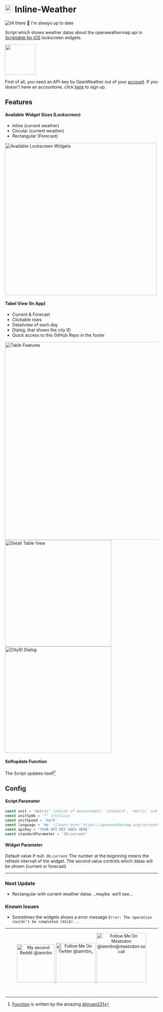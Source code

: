 # <img src=https://openweathermap.org/themes/openweathermap/assets/img/mobile_app/android-app-top-banner.png  width="25"> Inline-Weather

![](https://img.shields.io/badge/dynamic/json?color=EF7150&style=plastic&label=Script%20Version&query=version&url=https%3A%2F%2Fraw.githubusercontent.com%2Fiamrbn%2FInline-Weather%2Fmain%2FInline-Weather.json "Hi there 👋 I'm always up to date")

Script which shows weather datas about the openweathermap api in [Scriptable for iOS](https://scriptable.app/ "App Homepage") lockscreen widgets.

<a href="https://home.openweathermap.org/users/sign_up">
	<img src="https://openweathermap.org/themes/openweathermap/assets/img/logo_white_cropped.png" width="100"/>
</a>

First of all, you need an API-key by OpenWeather out of your [account](https://home.openweathermap.org/api_keys "https://home.openweathermap.org/api_keys"). If you doesn't have an accountone, click [here](https://home.openweathermap.org/users/sign_up "https://home.openweathermap.org/users/sign_up") to sign up.


## Features
#### Available Widget Sizes (Lockscreen)
- Inline (current weather)
- Circular (current weather)
- Rectangular (Forecast)

<img title="Available Lockscreen Widgets" src="Images/lockscreen_cropped.PNG" width="500"/>


#### Tabel View (In App)
- Current & Forecast
- Clickable rows
- Detailview of each day
- Dialog, that shows the city ID
- Quick access to this GitHub Repo in the footer

<img title="Table Features" src="Images/thumbnail.png" width="650"/>
<img title="Detail Table View" src="Images/detail_table_view.jpeg" width="350"/>
<img title="CityID Dialog" src="Images/cityID_dialog.PNG" width="350"/>

#### Selfupdate Function
The Script updates itself[^1]

## Config
#### Script Parameter
``` Javascript
const unit = 'metric' //Units of measurement: 'standard', 'metric' and 'imperial' units are available.
const unitSymb = '°' //Celsius
const unitSpeed = 'km/h'
const language = 'de' //learn more: https://openweathermap.org/current#multi
const apiKey = 'YOUR API KEY GOES HERE'
const standardParameter = '30;current'
```
#### Widget Parameter
Default value if null: `30;current`
The number at the beginning means the refresh intervall of the widget.
The second value controls which datas will be shown (current or forecast)

---
### Next Update
- Rectangular with current weather datas ...maybe. we‘ll see...

### Known Issues
- Sometimes the widgets shows a error message `Error: The operation couldn‘t be completed.(kCLEr...`

___

<p align="center">
  <a href="https://reddit.com/user/iamrbn/">
    <img title="My second Reddit @iamrbn" src="https://github.com/iamrbn/slack-status/blob/08d06ec886dcef950a8acbf4983940ad7fb8bed9/Images/Badges/reddit_black_iamrbn.png" width="125"/>
  </a>
  <a href="https://twitter.com/iamrbn_/">
    <img title="Follow Me On Twitter @iamrbn_" src="https://github.com/iamrbn/slack-status/blob/ae62582b728c2e2ad8ea6a55cc7729cf71bfaeab/Images/Badges/twitter_black.png" width="130"/>
  </a>
  <a href="https://mastodon.social/@iamrbn">
    <img title="Follow Me On Mastodon @iamrbn@mastodon.socail" src="https://github.com/iamrbn/slack-status/blob/1e67e1ea969b791a36ebb71142ec8719594e1e8d/Images/Badges/mastodon_black.png" width="163"/>
  </a>
</p>

<br>

[^1]:[Function](https://github.com/mvan231/Scriptable#updater-mechanism-code-example "GitHub Repo") is written by the amazing [@mvan231](https://twitter.com/mvan231 "Twitter")
